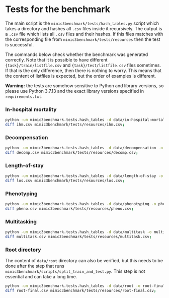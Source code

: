 # Tests for the benchmark

The main script is the `mimic3benchmark/tests/hash_tables.py` script which takes a directory and hashes all `.csv` files
inside it recursively.
The output is a `.csv` file which lists all `.csv` files and their hashes.
If this files matches with the corresponding file from `mimic3benchmark/tests/resources` then the test is successful.

The commands below check whether the benchmark was generated correctly. Note that it is possible to have
different `{task}/train/listfile.csv` and `{task}/test/listfile.csv` files sometimes. If that is the only difference,
then there is nothing to worry. This means that the content of listfiles is expected, but the order of examples is
different.

**Warning:** the tests are somehow sensitive to Python and library versions, so please use Python 3.7.13 and the exact
library versions specified in `requirements.txt`.

### In-hospital mortality

```bash
python -um mimic3benchmark.tests.hash_tables -d data/in-hospital-mortality -o ihm.csv;
diff ihm.csv mimic3benchmark/tests/resources/ihm.csv;
```

### Decompensation

```bash
python -um mimic3benchmark.tests.hash_tables -d data/decompensation -o decomp.csv;
diff decomp.csv mimic3benchmark/tests/resources/decomp.csv;
```

### Length-of-stay

```bash
python -um mimic3benchmark.tests.hash_tables -d data/length-of-stay -o los.csv;
diff los.csv mimic3benchmark/tests/resources/los.csv;
```

### Phenotyping

```bash
python -um mimic3benchmark.tests.hash_tables -d data/phenotyping -o pheno.csv;
diff pheno.csv mimic3benchmark/tests/resources/pheno.csv;
```

### Multitasking

```bash
python -um mimic3benchmark.tests.hash_tables -d data/multitask -o multitask.csv;
diff multitask.csv mimic3benchmark/tests/resources/multitask.csv;
```

### Root directory

The content of `data/root` directory can also be verified, but this needs to be done after the step that
runs `mimic3benchmark/scripts/split_train_and_test.py`.
This step is not essential and can take a long time.

```bash
python -um mimic3benchmark.tests.hash_tables -d data/root -o root-final.csv;
diff root-final.csv mimic3benchmark/tests/resources/root-final.csv;
```
